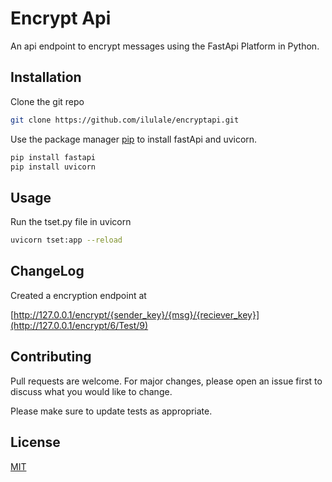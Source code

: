 # Encrypt Api 

An api endpoint to encrypt messages using the FastApi Platform in Python.

## Installation

Clone the git repo
```bash
git clone https://github.com/ilulale/encryptapi.git
```
Use the package manager [pip](https://pip.pypa.io/en/stable/) to install fastApi and uvicorn.

```bash
pip install fastapi
pip install uvicorn
```

## Usage
Run the tset.py file in uvicorn
```bash
uvicorn tset:app --reload 
```
## ChangeLog
Created a encryption endpoint at 

[http://127.0.0.1/encrypt/{sender_key}/{msg}/{reciever_key}](http://127.0.0.1/encrypt/6/Test/9)

## Contributing
Pull requests are welcome. For major changes, please open an issue first to discuss what you would like to change.

Please make sure to update tests as appropriate.

## License
[MIT](https://choosealicense.com/licenses/mit/)
